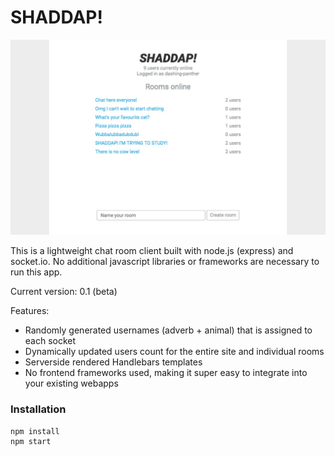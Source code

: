# SHADDAP!

![Screenshot](/documentation/screenshot.jpg?raw=true "Screenshot")

This is a lightweight chat room client built with node.js (express) and socket.io. No additional javascript libraries or frameworks are necessary to run this app.

Current version: 0.1 (beta)

Features:
* Randomly generated usernames (adverb + animal) that is assigned to each socket
* Dynamically updated users count for the entire site and individual rooms
* Serverside rendered Handlebars templates
* No frontend frameworks used, making it super easy to integrate into your existing webapps

### Installation

```
npm install
npm start
```
